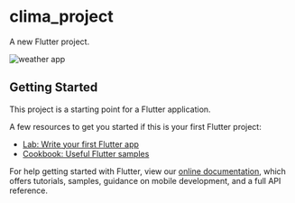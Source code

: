 # clima_project

A new Flutter project.

![weather app](https://user-images.githubusercontent.com/48032047/83957121-68b3d280-a865-11ea-8a82-026095d66541.gif)

## Getting Started

This project is a starting point for a Flutter application.

A few resources to get you started if this is your first Flutter project:

- [Lab: Write your first Flutter app](https://flutter.dev/docs/get-started/codelab)
- [Cookbook: Useful Flutter samples](https://flutter.dev/docs/cookbook)

For help getting started with Flutter, view our
[online documentation](https://flutter.dev/docs), which offers tutorials,
samples, guidance on mobile development, and a full API reference.
